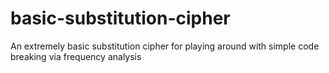 # basic-substitution-cipher
An extremely basic substitution cipher for playing around with simple code breaking via frequency analysis
